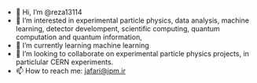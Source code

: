 - 👋 Hi, I’m @reza13114
- 👀 I’m interested in experimental particle physics, data analysis, machine learning, detector develompent, scientific computing, quantum computation and quantum information, 
- 🌱 I’m currently learning machine learning
- 💞️ I’m looking to collaborate on experimental particle physics projects, in particlular CERN experiments.
- 📫 How to reach me: jafari@ipm.ir

<!---
reza13114/reza13114 is a ✨ special ✨ repository because its `README.md` (this file) appears on your GitHub profile.
You can click the Preview link to take a look at your changes.
--->

